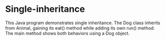 # Single-inheritance
This Java program demonstrates single inheritance. The Dog class inherits from Animal, gaining its eat() method while adding its own run() method. The main method shows both behaviors using a Dog object.
